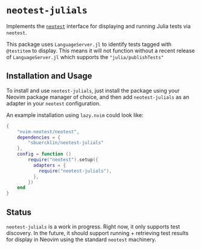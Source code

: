 # `neotest-julials`

Implements the [`neotest`](https://github.com/nvim-neotest/neotest) interface for displaying and running Julia tests via `neotest`.

This package uses `LanguageServer.jl` to identify tests tagged with `@testitem` to display. This means it will not function without a recent release of `LanguageServer.jl` which supports the `"julia/publishTests"`

## Installation and Usage

To install and use `neotest-julials`, just install the package using your Neovim package manager of choice, and then add `neotest-julials` as an adapter in your `neotest` configuration.

An example installation using `lazy.nvim` could look like:

```lua
{
    "nvim-neotest/neotest",
    dependencies = {
        "sbuercklin/neotest-julials"
    },
    config = function ()
        require("neotest").setup({
          adapters = {
            require("neotest-julials"),
          },
        })
    end
}
```

## Status

`neotest-julials` is a work in progress. Right now, it only supports test discovery. In the future, it should support running + retrieving test results for display in Neovim using the standard `neotest` machinery. 
